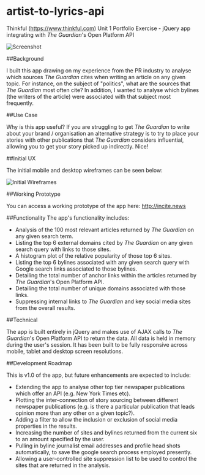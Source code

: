 # artist-to-lyrics-api

Thinkful (https://www.thinkful.com) Unit 1 Portfolio Exercise - jQuery app integrating with *The Guardian*'s Open Platform API

![Screenshot](http://jonwade.digital/github-images/incite-news-screenshot.png)

##Background

I built this app drawing on my experience from the PR industry to analyse which sources *The Guardian* cites when writing an article on any given topic. For instance, on the subject of "politics", what are the sources that *The Guardian* most often cite? In addition, I wanted to analyse which bylines (the writers of the article) were associated with that subject most frequently.

##Use Case

Why is this app useful? If you are struggling to get *The Guardian* to write about your brand / organisation an alternative strategy is to try to place your stories with other publications that *The Guardian* considers influential, allowing you to get your story picked up indirectly. Nice!

##Initial UX

The initial mobile and desktop wireframes can be seen below:

![Initial Wireframes](http://jonwade.digital/github-images/guardian-api-image.jpg)

##Working Prototype

You can access a working prototype of the app here: http://incite.news

##Functionality
The app's functionality includes:

* Analysis of the 100 most relevant articles returned by *The Guardian* on any given search term.
* Listing the top 6 external domains cited by *The Guardian* on any given search query with links to those sites.
* A histogram plot of the relative popularity of those top 6 sites.
* Listing the top 6 bylines associated with any given search query with Google search links associated to those bylines.
* Detailing the total number of anchor links within the articles returned by *The Guardian*'s Open Platform API.
* Detailing the total number of unique domains associated with those links.
* Suppressing internal links to *The Guardian* and key social media sites from the overall results.

##Technical

The app is built entirely in jQuery and makes use of AJAX calls to *The Guardian*'s Open Platform API to return the data. All data is held in memory during the user's session. It has been built to be fully responsive across mobile, tablet and desktop screen resolutions.

##Development Roadmap

This is v1.0 of the app, but future enhancements are expected to include:

* Extending the app to analyse other top tier newspaper publications which offer an API (e.g. New York Times etc).
* Plotting the inter-connection of story sourcing between different newspaper publications (e.g. is there a particular publication that leads opinion more than any other on a given topic?).
* Adding a filter to allow the inclusion or exclusion of social media properties in the results.
* Increasing the number of sites and bylines returned from the current six to an amount specified by the user.
* Pulling in byline journalist email addresses and profile head shots automatically, to save the google search process employed presently.
* Allowing a user-controlled site suppression list to be used to control the sites that are returned in the analysis.
